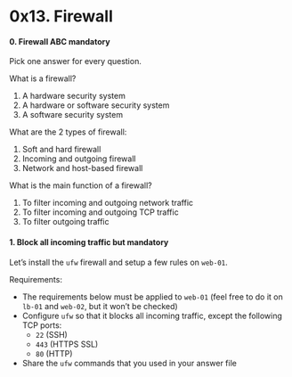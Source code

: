 <h1 class="gap">0x13. Firewall</h1>


<h4 class="task">
    0. Firewall ABC
      <span class="alert alert-warning mandatory-optional">
        mandatory
      </span>
</h4><p>Pick one answer for every question.</p><p>What is a firewall?</p><ol>
<li>A hardware security system</li>
<li>A hardware or software security system</li>
<li>A software security system</li>
</ol><p>What are the 2 types of firewall:</p><ol>
<li>Soft and hard firewall</li>
<li>Incoming and outgoing firewall</li>
<li>Network and host-based firewall</li>
</ol><p>What is the main function of a firewall?</p><ol>
<li>To filter incoming and outgoing network traffic</li>
<li>To filter  incoming and outgoing TCP traffic</li>
<li>To  filter outgoing traffic</li>
</ol>


<h4 class="task">
    1. Block all incoming traffic but
      <span class="alert alert-warning mandatory-optional">
        mandatory
      </span>
</h4><p>Let’s install the <code>ufw</code> firewall and setup a few rules on <code>web-01</code>.</p><p>Requirements:</p><ul>
<li>The requirements below must be applied to <code>web-01</code> (feel free to do it on <code>lb-01</code> and <code>web-02</code>, but it won’t be checked)</li>
<li>Configure <code>ufw</code> so that it blocks all incoming traffic, except the following TCP ports:

<ul>
<li><code>22</code> (SSH)</li>
<li><code>443</code> (HTTPS SSL)</li>
<li><code>80</code> (HTTP)</li>
</ul></li>
<li>Share the <code>ufw</code> commands that you used in your answer file</li>
</ul>

